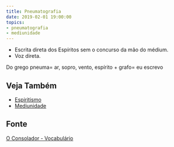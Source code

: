 ```yaml
---
title: Pneumatografia
date: 2019-02-01 19:00:00
topics:
- pneumatografia
- mediunidade
---
```


* Escrita direta dos Espíritos sem o concurso da mão do médium.  
* Voz direta.

Do grego pneuma= ar, sopro, vento, espírito + grafo= eu escrevo

## Veja Também
* [Espiritismo](/espiritismo)
* [Mediunidade](../mediunidade)

## Fonte
[O Consolador - Vocabulário](http://www.oconsolador.com.br/linkfixo/vocabulario/principal.html)
